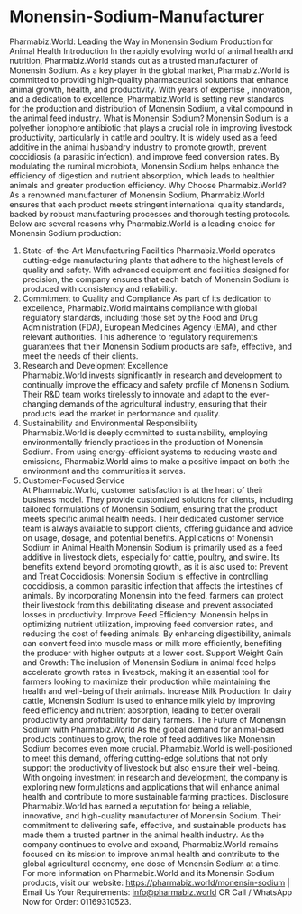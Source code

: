 # Monensin-Sodium-Manufacturer
Pharmabiz.World: Leading the Way in Monensin Sodium Production for Animal Health
Introduction
In the rapidly evolving world of animal health and nutrition, Pharmabiz.World stands out as a trusted manufacturer of Monensin Sodium. As a key player in the global market, Pharmabiz.World is committed to providing high-quality pharmaceutical solutions that enhance animal growth, health, and productivity. With years of expertise , innovation, and a dedication to excellence, Pharmabiz.World is setting new standards for the production and distribution of Monensin Sodium, a vital compound in the animal feed industry.
What is Monensin Sodium?
Monensin Sodium is a polyether ionophore antibiotic that plays a crucial role in improving livestock productivity, particularly in cattle and poultry. It is widely used as a feed additive in the animal husbandry industry to promote growth, prevent coccidiosis (a parasitic infection), and improve feed conversion rates. By modulating the ruminal microbiota, Monensin Sodium helps enhance the efficiency of digestion and nutrient absorption, which leads to healthier animals and greater production efficiency.
Why Choose Pharmabiz.World?
As a renowned manufacturer of Monensin Sodium, Pharmabiz.World ensures that each product meets stringent international quality standards, backed by robust manufacturing processes and thorough testing protocols. Below are several reasons why Pharmabiz.World is a leading choice for Monensin Sodium production:
1. State-of-the-Art Manufacturing Facilities
   Pharmabiz.World operates cutting-edge manufacturing plants that adhere to the highest levels of quality and safety. With advanced equipment and facilities designed for precision, the company ensures that each batch of Monensin Sodium is produced with consistency and reliability.
2. Commitment to Quality and Compliance
   As part of its dedication to excellence, Pharmabiz.World maintains compliance with global regulatory standards, including those set by the Food and Drug Administration (FDA), European Medicines Agency (EMA), and other relevant authorities. This adherence to regulatory requirements guarantees that their Monensin Sodium products are safe, effective, and meet the needs of their clients.
3. Research and Development Excellence  
   Pharmabiz.World invests significantly in research and development to continually improve the efficacy and safety profile of Monensin Sodium. Their R&D team works tirelessly to innovate and adapt to the ever-changing demands of the agricultural industry, ensuring that their products lead the market in performance and quality.
4. Sustainability and Environmental Responsibility  
   Pharmabiz.World is deeply committed to sustainability, employing environmentally friendly practices in the production of Monensin Sodium. From using energy-efficient systems to reducing waste and emissions, Pharmabiz.World aims to make a positive impact on both the environment and the communities it serves.
5. Customer-Focused Service  
   At Pharmabiz.World, customer satisfaction is at the heart of their business model. They provide customized solutions for clients, including tailored formulations of Monensin Sodium, ensuring that the product meets specific animal health needs. Their dedicated customer service team is always available to support clients, offering guidance and advice on usage, dosage, and potential benefits.
Applications of Monensin Sodium in Animal Health
Monensin Sodium is primarily used as a feed additive in livestock diets, especially for cattle, poultry, and swine. Its benefits extend beyond promoting growth, as it is also used to:
Prevent and Treat Coccidiosis: Monensin Sodium is effective in controlling coccidiosis, a common parasitic infection that affects the intestines of animals. By incorporating Monensin into the feed, farmers can protect their livestock from this debilitating disease and prevent associated losses in productivity.
Improve Feed Efficiency: Monensin helps in optimizing nutrient utilization, improving feed conversion rates, and reducing the cost of feeding animals. By enhancing digestibility, animals can convert feed into muscle mass or milk more efficiently, benefiting the producer with higher outputs at a lower cost.
Support Weight Gain and Growth: The inclusion of Monensin Sodium in animal feed helps accelerate growth rates in livestock, making it an essential tool for farmers looking to maximize their production while maintaining the health and well-being of their animals.
Increase Milk Production: In dairy cattle, Monensin Sodium is used to enhance milk yield by improving feed efficiency and nutrient absorption, leading to better overall productivity and profitability for dairy farmers.
The Future of Monensin Sodium with Pharmabiz.World
As the global demand for animal-based products continues to grow, the role of feed additives like Monensin Sodium becomes even more crucial. Pharmabiz.World is well-positioned to meet this demand, offering cutting-edge solutions that not only support the productivity of livestock but also ensure their well-being. With ongoing investment in research and development, the company is exploring new formulations and applications that will enhance animal health and contribute to more sustainable farming practices.
Disclosure 
Pharmabiz.World has earned a reputation for being a reliable, innovative, and high-quality manufacturer of Monensin Sodium. Their commitment to delivering safe, effective, and sustainable products has made them a trusted partner in the animal health industry. As the company continues to evolve and expand, Pharmabiz.World remains focused on its mission to improve animal health and contribute to the global agricultural economy, one dose of Monensin Sodium at a time.
For more information on Pharmabiz.World and its Monensin Sodium products, visit our website: https://pharmabiz.world/monensin-sodium | Email Us Your Requirements: info@pharmabiz.world OR Call / WhatsApp Now for Order: 01169310523. 
